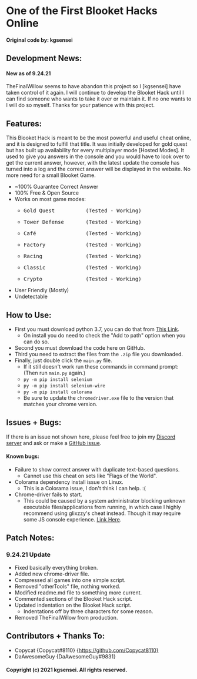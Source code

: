 # One of the First Blooket Hacks Online

#### Original code by: kgsensei

## Development News:

#### New as of 9.24.21

TheFinalWillow seems to have abandon this project so I [kgsensei] have taken control of it again. I will continue to develop the Blooket Hack until I can find someone who wants to take it over or maintain it. If no one wants to I will do so myself. Thanks for your patience with this project.

## Features:

This Blooket Hack is meant to be the most powerful and useful cheat online, and it is designed to fulfill that title. It was initially developed for gold quest but has built up availability for every multiplayer mode [Hosted Modes]. It used to give you answers in the console and you would have to look over to get the current answer, however, with the latest update the console has turned into a log and the correct answer will be displayed in the website. No more need for a small Blooket Game.

- ~100% Guarantee Correct Answer
- 100% Free & Open Source
- Works on most game modes:
  - <pre>Gold Quest          (Tested - Working)</pre>
  - <pre>Tower Defense       (Tested - Working)</pre>
  - <pre>Café                (Tested - Working)</pre>
  - <pre>Factory             (Tested - Working)</pre>
  - <pre>Racing              (Tested - Working)</pre>
  - <pre>Classic             (Tested - Working)</pre>
  - <pre>Crypto              (Tested - Working)</pre>
- User Friendly (Mostly)
- Undetectable

## How to Use:

- First you must download python 3.7, you can do that from [This Link](https://www.python.org/downloads/release/python-377/).
  - On install you do need to check the "Add to path" option when you can do so.
- Second you must download the code here on GitHub.
- Third you need to extract the files from the `.zip` file you downloaded.
- Finally, just double click the `main.py` file.
  - If it still doesn't work run these commands in command prompt: (Then run `main.py` again.)
   - `py -m pip install selenium`
   - `py -m pip install selenium-wire`
   - `py -m pip install colorama`
  - Be sure to update the `chromedriver.exe` file to the version that matches your chrome version.

## Issues + Bugs:

If there is an issue not shown here, please feel free to join my [Discord server](http://discord.gg/BdMbFYwjEf) and ask or make a [GitHub issue](https://github.com/kgsensei/BlooketHack/issues).

#### Known bugs:

- Failure to show correct answer with duplicate text-based questions.
  - Cannot use this cheat on sets like "Flags of the World".
- Colorama dependency install issue on Linux.
  - This is a Colorama issue, I don't think I can help. :(
- Chrome-driver fails to start.
  - This could be caused by a system administrator blocking unknown executable files/applications from running, in which case I highly recommend using glixzzy's cheat instead. Though it may require some JS console experience. [Link Here](https://github.com/glixzzy/blooket-hack).

## Patch Notes:

### 9.24.21 Update
- Fixed basically everything broken.
- Added new chrome-driver file.
- Compressed all games into one simple script.
- Removed "otherTools" file, nothing worked.
- Modified readme.md file to something more current.
- Commented sections of the Blooket Hack script.
- Updated indentation on the Blooket Hack script.
  - Indentations off by three characters for some reason.
- Removed TheFinalWillow from production.

## Contributors + Thanks To:

- Copycat {Copycat#8110} {https://github.com/Copycat8110}
- DaAwesomeGuy {DaAwesomeGuy#9831}

#### Copyright (c) 2021 kgsensei. All rights reserved.
